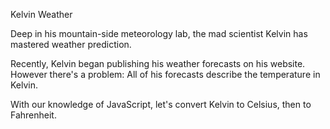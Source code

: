 Kelvin Weather

Deep in his mountain-side meteorology lab, the mad scientist Kelvin has mastered weather prediction.

Recently, Kelvin began publishing his weather forecasts on his website. However there's a problem: All of his forecasts describe the temperature in Kelvin.

With our knowledge of JavaScript, let's convert Kelvin to Celsius, then to Fahrenheit.